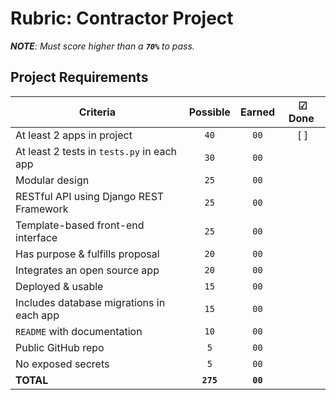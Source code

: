 # Rubric: Contractor Project

_**NOTE**: Must score higher than a **`70%`** to pass._

## Project Requirements

| Criteria                                   | Possible  |  Earned  | ☑ Done ️ |
| ------------------------------------------ | :-------: | :------: | :------: |
| At least 2 apps in project                 |   `40`    |   `00`   |    [ ]   |
| At least 2 tests in `tests.py` in each app |   `30`    |   `00`   |          |
| Modular design                             |   `25`    |   `00`   |          |
| RESTful API using Django REST Framework    |   `25`    |   `00`   |          |
| Template-based front-end interface         |   `25`    |   `00`   |          |
| Has purpose & fulfills proposal            |   `20`    |   `00`   |          |
| Integrates an open source app              |   `20`    |   `00`   |          |
| Deployed & usable                          |   `15`    |   `00`   |          |
| Includes database migrations in each app   |   `15`    |   `00`   |          |
| `README` with documentation                |   `10`    |   `00`   |          |
| Public GitHub repo                         |    `5`    |   `00`   |          |
| No exposed secrets                         |    `5`    |   `00`   |          |
| **TOTAL**                                  | **`275`** | **`00`** |          |

